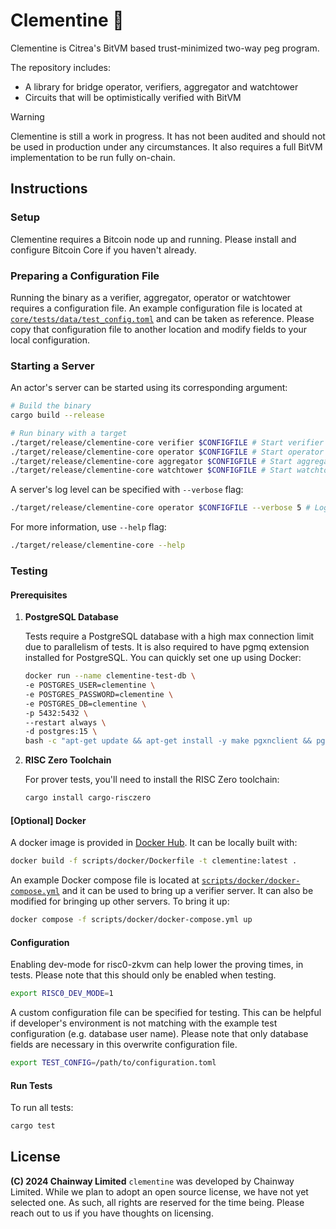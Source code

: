 # Clementine 🍊

Clementine is Citrea's BitVM based trust-minimized two-way peg program.

The repository includes:

- A library for bridge operator, verifiers, aggregator and watchtower
- Circuits that will be optimistically verified with BitVM

> [!WARNING]
>
> Clementine is still a work in progress. It has not been audited and should not
> be used in production under any circumstances. It also requires a full BitVM
> implementation to be run fully on-chain.

## Instructions

### Setup

Clementine requires a Bitcoin node up and running. Please install and configure
Bitcoin Core if you haven't already.

### Preparing a Configuration File

Running the binary as a verifier, aggregator, operator or watchtower requires a
configuration file. An example configuration file is located at
[`core/tests/data/test_config.toml`](core/tests/data/test_config.toml) and can
be taken as reference. Please copy that configuration file to another location
and modify fields to your local configuration.

### Starting a Server

An actor's server can be started using its corresponding argument:

```sh
# Build the binary
cargo build --release

# Run binary with a target
./target/release/clementine-core verifier $CONFIGFILE # Start verifier server
./target/release/clementine-core operator $CONFIGFILE # Start operator server
./target/release/clementine-core aggregator $CONFIGFILE # Start aggregator server
./target/release/clementine-core watchtower $CONFIGFILE # Start watchtower server
```

A server's log level can be specified with `--verbose` flag:

```sh
./target/release/clementine-core operator $CONFIGFILE --verbose 5 # Logs everything
```

For more information, use `--help` flag:

```sh
./target/release/clementine-core --help
```

### Testing

#### Prerequisites

1. **PostgreSQL Database**

   Tests require a PostgreSQL database with a high max connection limit due to parallelism of tests. 
   It is also required to have pgmq extension installed for PostgreSQL.
   You can quickly set one up using Docker:

   ```bash
   docker run --name clementine-test-db \
   -e POSTGRES_USER=clementine \
   -e POSTGRES_PASSWORD=clementine \
   -e POSTGRES_DB=clementine \
   -p 5432:5432 \
   --restart always \
   -d postgres:15 \
   bash -c "apt-get update && apt-get install -y make pgxnclient && pgxn install pgmq && exec docker-entrypoint.sh postgres -c 'max_connections=1000'"
   ```

2. **RISC Zero Toolchain**

   For prover tests, you'll need to install the RISC Zero toolchain:

   ```bash
   cargo install cargo-risczero
   ```

#### [Optional] Docker

A docker image is provided in
[Docker Hub](https://hub.docker.com/r/chainwayxyz/clementine). It can be locally
built with:

```bash
docker build -f scripts/docker/Dockerfile -t clementine:latest .
```

An example Docker compose file is located at
[`scripts/docker/docker-compose.yml`](scripts/docker/docker-compose.yml) and it
can be used to bring up a verifier server. It can also be modified for bringing
up other servers. To bring it up:

```bash
docker compose -f scripts/docker/docker-compose.yml up
```

#### Configuration

Enabling dev-mode for risc0-zkvm can help lower the proving times, in tests.
Please note that this should only be enabled when testing.

```sh
export RISC0_DEV_MODE=1
```

A custom configuration file can be specified for testing. This can be helpful
if developer's environment is not matching with the example test configuration
(e.g. database user name). Please note that only database fields are necessary
in this overwrite configuration file.

```sh
export TEST_CONFIG=/path/to/configuration.toml
```

#### Run Tests

To run all tests:

```sh
cargo test
```

## License

**(C) 2024 Chainway Limited** `clementine` was developed by Chainway Limited.
While we plan to adopt an open source license, we have not yet selected one. As
such, all rights are reserved for the time being. Please reach out to us if you
have thoughts on licensing.
